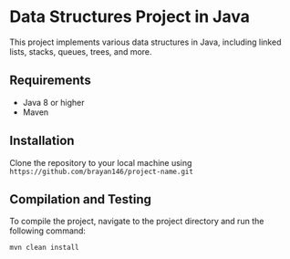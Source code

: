 # Data Structures Project in Java

This project implements various data structures in Java, including linked lists, stacks, queues, trees, and more.

## Requirements

- Java 8 or higher
- Maven

## Installation

Clone the repository to your local machine using `https://github.com/brayan146/project-name.git`

## Compilation and Testing

To compile the project, navigate to the project directory and run the following command:

```bash
mvn clean install